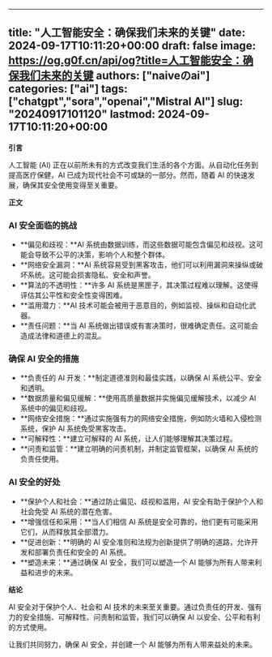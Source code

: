 
---
title: "人工智能安全：确保我们未来的关键"
date: 2024-09-17T10:11:20+00:00
draft: false
image: https://og.g0f.cn/api/og?title=人工智能安全：确保我们未来的关键
authors: ["naiveのai"]
categories: ["ai"]
tags: ["chatgpt","sora","openai","Mistral AI"]
slug: "20240917101120"
lastmod: 2024-09-17T10:11:20+00:00
---
**引言**

人工智能 (AI) 正在以前所未有的方式改变我们生活的各个方面。从自动化任务到提高医疗保健，AI 已成为现代社会不可或缺的一部分。然而，随着 AI 的快速发展，确保其安全使用变得至关重要。

**正文**

### AI 安全面临的挑战

* **偏见和歧视：**AI 系统由数据训练，而这些数据可能包含偏见和歧视。这可能会导致不公平的决策，影响个人和整个群体。
* **网络安全漏洞：**AI 系统容易受到黑客攻击，他们可以利用漏洞来操纵或破坏系统。这可能会损害隐私、安全和声誉。
* **算法的不透明性：**许多 AI 系统是黑匣子，其决策过程难以理解。这使得评估其公平性和安全性变得困难。
* **滥用潜力：**AI 技术可能会被用于恶意目的，例如监视、操纵和自动化武器。
* **责任问题：**当 AI 系统做出错误或有害决策时，很难确定责任。这可能会造成法律和道德上的混乱。

### 确保 AI 安全的措施

* **负责任的 AI 开发：**制定道德准则和最佳实践，以确保 AI 系统公平、安全和透明。
* **数据质量和偏见缓解：**使用高质量数据并实施偏见缓解技术，以减少 AI 系统中的偏见和歧视。
* **网络安全措施：**通过实施强有力的网络安全措施，例如防火墙和入侵检测系统，保护 AI 系统免受黑客攻击。
* **可解释性：**建立可解释的 AI 系统，让人们能够理解其决策过程。
* **问责和监管：**建立明确的问责机制，并制定监管框架，以确保 AI 系统的负责任使用。

### AI 安全的好处

* **保护个人和社会：**通过防止偏见、歧视和滥用，AI 安全有助于保护个人和社会免受 AI 系统的潜在危害。
* **增强信任和采用：**当人们相信 AI 系统是安全可靠的，他们更有可能采用它们，从而释放其全部潜力。
* **促进创新：**明确的 AI 安全准则和法规为创新提供了明确的道路，允许开发和部署负责任和安全的 AI 系统。
* **塑造未来：**通过确保 AI 安全，我们可以塑造一个 AI 能够为所有人带来利益和进步的未来。

**结论**

AI 安全对于保护个人、社会和 AI 技术的未来至关重要。通过负责任的开发、强有力的安全措施、可解释性、问责制和监管，我们可以确保 AI 以安全、公平和有利的方式使用。

让我们共同努力，确保 AI 安全，并创建一个 AI 能够为所有人带来益处的未来。